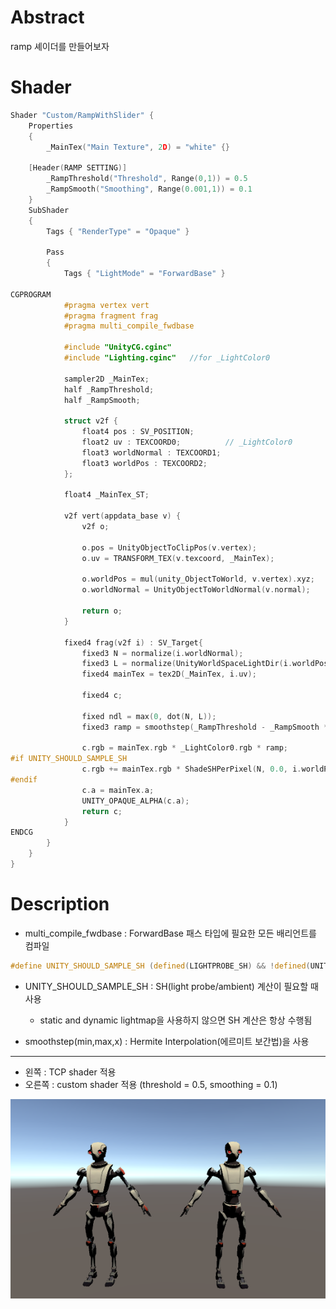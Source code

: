# Abstract

ramp 셰이더를 만들어보자

# Shader

```c
Shader "Custom/RampWithSlider" {
	Properties
	{
		_MainTex("Main Texture", 2D) = "white" {}

	[Header(RAMP SETTING)]
		_RampThreshold("Threshold", Range(0,1)) = 0.5
		_RampSmooth("Smoothing", Range(0.001,1)) = 0.1
	}
	SubShader
	{
		Tags { "RenderType" = "Opaque" }

		Pass
		{
			Tags { "LightMode" = "ForwardBase" }

CGPROGRAM
			#pragma vertex vert
			#pragma fragment frag
			#pragma multi_compile_fwdbase

			#include "UnityCG.cginc"
			#include "Lighting.cginc"	//for _LightColor0

			sampler2D _MainTex;
			half _RampThreshold;
			half _RampSmooth;

			struct v2f {
				float4 pos : SV_POSITION;
				float2 uv : TEXCOORD0;			// _LightColor0
				float3 worldNormal : TEXCOORD1;
				float3 worldPos : TEXCOORD2;
			};

			float4 _MainTex_ST;

			v2f vert(appdata_base v) {
				v2f o;

				o.pos = UnityObjectToClipPos(v.vertex);
				o.uv = TRANSFORM_TEX(v.texcoord, _MainTex);

				o.worldPos = mul(unity_ObjectToWorld, v.vertex).xyz;
				o.worldNormal = UnityObjectToWorldNormal(v.normal);

				return o;
			}

			fixed4 frag(v2f i) : SV_Target{
				fixed3 N = normalize(i.worldNormal);
				fixed3 L = normalize(UnityWorldSpaceLightDir(i.worldPos));
				fixed4 mainTex = tex2D(_MainTex, i.uv);

				fixed4 c;

				fixed ndl = max(0, dot(N, L));
				fixed3 ramp = smoothstep(_RampThreshold - _RampSmooth * 0.5, _RampThreshold + _RampSmooth * 0.5, ndl);

				c.rgb = mainTex.rgb * _LightColor0.rgb * ramp;
#if UNITY_SHOULD_SAMPLE_SH
				c.rgb += mainTex.rgb * ShadeSHPerPixel(N, 0.0, i.worldPos);
#endif
				c.a = mainTex.a;
				UNITY_OPAQUE_ALPHA(c.a);
				return c;
			}
ENDCG
		}
	}
}


```

# Description
* multi_compile_fwdbase : ForwardBase 패스 타입에 필요한 모든 배리언트를 컴파일
```c
#define UNITY_SHOULD_SAMPLE_SH (defined(LIGHTPROBE_SH) && !defined(UNITY_PASS_FORWARDADD) && !defined(UNITY_PASS_PREPASSBASE) && !defined(UNITY_PASS_SHADOWCASTER) && !defined(UNITY_PASS_META))
```
* UNITY_SHOULD_SAMPLE_SH : SH(light probe/ambient) 계산이 필요할 때 사용
	* static and dynamic lightmap을 사용하지 않으면 SH 계산은 항상 수행됨

* smoothstep(min,max,x) : Hermite Interpolation(에르미트 보간법)을 사용

-----

* 왼쪽 : TCP shader 적용
* 오른쪽 : custom shader 적용 (threshold = 0.5, smoothing = 0.1)

![](compare.PNG)
